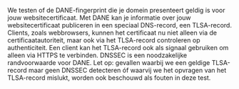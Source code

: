 We testen of de DANE-fingerprint die je domein presenteert geldig is voor jouw websitecertificaat. Met DANE kan je informatie over jouw websitecertificaat publiceren in een speciaal DNS-record, een TLSA-record. Clients, zoals webbrowsers, kunnen het certificaat nu niet alleen via de certificaatautoriteit, maar ook via het TLSA-record controleren op authenticiteit. Een client kan het TLSA-record ook als signaal gebruiken om alleen via HTTPS te verbinden. DNSSEC is een noodzakelijke randvoorwaarde voor DANE. Let op: gevallen waarbij we een geldige TLSA-record maar geen DNSSEC detecteren óf waarvij we het opvragen van het TLSA-record mislukt, worden ook beschouwd als fouten in deze test.
